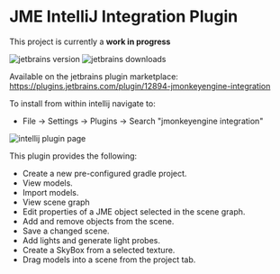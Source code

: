 JME IntelliJ Integration Plugin
=

This project is currently a **work in progress**

![jetbrains version](https://img.shields.io/jetbrains/plugin/v/12894-scala.svg) ![jetbrains downloads](https://img.shields.io/jetbrains/plugin/d/12894-scala.svg)

Available on the jetbrains plugin marketplace: https://plugins.jetbrains.com/plugin/12894-jmonkeyengine-integration

To install from within intellij navigate to:

- File -> Settings -> Plugins -> Search "jmonkeyengine integration"

![intellij plugin page](https://i.ibb.co/P6FCxMF/image.png)



This plugin provides the following:

- Create a new pre-configured gradle project.
- View models.
- Import models.
- View scene graph
- Edit properties of a JME object selected in the scene graph.
- Add and remove objects from the scene.
- Save a changed scene.
- Add lights and generate light probes.
- Create a SkyBox from a selected texture.
- Drag models into a scene from the project tab. 


